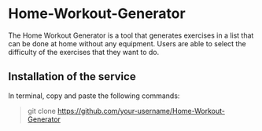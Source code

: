 # Home-Workout-Generator
The Home Workout Generator is a tool that generates exercises in a list that can be done at home without any equipment. Users are able to select the difficulty of the exercises that they want to do. 

## Installation of the service
In terminal, copy and paste the following commands: 
> git clone https://github.com/your-username/Home-Workout-Generator

